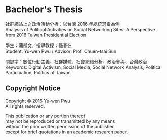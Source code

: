 # Bachelor's Thesis #

社群網站上之政治活動分析：以台灣 2016 年總統選舉為例  
Analysis of Political Activities on Social Networking Sites: A Perspective from 2016 Taiwan Presidential Election

學生：蒲郁文／指導教授：孫春在  
Student: Yu-wen Pwu / Advisor: Prof. Chuen-tsai Sun

關鍵字：數位行動主義、社群媒體、社會網絡分析、政治參與、台灣政治  
Keywords: Digital Activism, Social Media, Social Network Analysis, Political Participation, Politics of Taiwan

## Copyright Notice ##

Copyright &copy; 2016 Yu-wen Pwu  
All rights reserved.

This publication or any portion thereof  
may not be reproduced or transmitted by any means  
without the prior written permission of the publisher  
except for brief quotations in an academic research paper.
